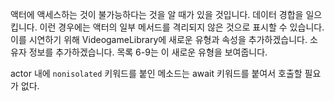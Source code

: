 액터에 액세스하는 것이 불가능하다는 것을 알 때가 있을 것입니다.
데이터 경합을 일으킵니다. 이런 경우에는 액터의 일부 메서드를 격리되지 않은 것으로 표시할 수 있습니다.
이를 시연하기 위해 VideogameLibrary에 새로운 유형과 속성을 추가하겠습니다. 소유자 정보를 추가하겠습니다. 목록 6-9는 이 새로운 유형을 보여줍니다.

actor 내에 `nonisolated` 키워드를 붙인 메소드는 await 키워드를 붙여서 호출할 필요가 없다.

